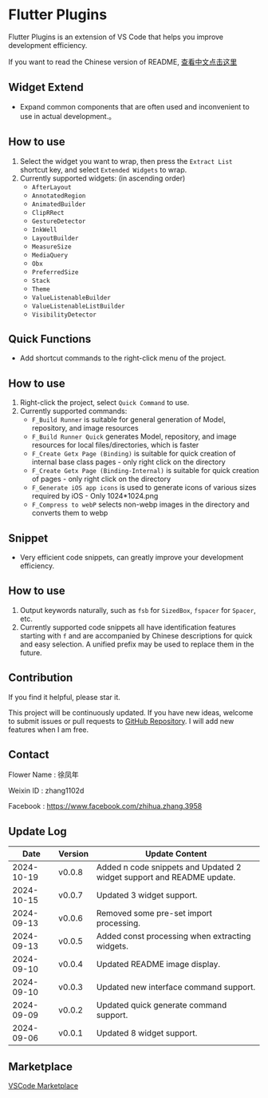 # Flutter Plugins

Flutter Plugins is an extension of VS Code that helps you improve development efficiency.

If you want to read the Chinese version of README, [查看中文点击这里](/README_CN.md)

## Widget Extend

- Expand common components that are often used and inconvenient to use in actual development.。

## How to use

1. Select the widget you want to wrap, then press the `Extract List` shortcut key, and select `Extended Widgets` to wrap.
2. Currently supported widgets: (in ascending order)
    - `AfterLayout`
    - `AnnotatedRegion`
    - `AnimatedBuilder`
    - `ClipRRect`
    - `GestureDetector`
    - `InkWell`
    - `LayoutBuilder`
    - `MeasureSize`
    - `MediaQuery`
    - `Obx`
    - `PreferredSize`
    - `Stack`
    - `Theme`
    - `ValueListenableBuilder`
    - `ValueListenableListBuilder`
    - `VisibilityDetector`

## Quick Functions

- Add shortcut commands to the right-click menu of the project.

## How to use

1. Right-click the project, select `Quick Command` to use.
2. Currently supported commands:
    - `F_Build Runner` is suitable for general generation of Model, repository, and image resources
    - `F_Build Runner Quick` generates Model, repository, and image resources for local files/directories, which is faster
    - `F_Create Getx Page (Binding)` is suitable for quick creation of internal base class pages - only right click on the directory
    - `F_Create Getx Page (Binding-Internal)` is suitable for quick creation of pages - only right click on the directory
    - `F_Generate iOS app icons` is used to generate icons of various sizes required by iOS - Only 1024*1024.png
    - `F_Compress to webP` selects non-webp images in the directory and converts them to webp

## Snippet

- Very efficient code snippets, can greatly improve your development efficiency.

## How to use

1. Output keywords naturally, such as `fsb` for `SizedBox`, `fspacer` for `Spacer`, etc.
2. Currently supported code snippets all have identification features starting with `f` and are accompanied by Chinese descriptions for quick and easy selection. A unified prefix may be used to replace them in the future.

## Contribution

If you find it helpful, please star it.

This project will be continuously updated. If you have new ideas, welcome to submit issues or pull requests to [GitHub Repository](https://github.com/ke112/vscode_plugins). I will add new features when I am free.


## Contact
Flower Name : 徐凤年

Weixin ID : zhang1102d

Facebook : https://www.facebook.com/zhihua.zhang.3958

## Update Log

| Date       | Version | Update Content                                                        |
| ---------- | ------- | --------------------------------------------------------------------- |
| 2024-10-19 | v0.0.8  | Added n code snippets and Updated 2 widget support and README update. |
| 2024-10-15 | v0.0.7  | Updated 3 widget support.                                             |
| 2024-09-13 | v0.0.6  | Removed some pre-set import processing.                               |
| 2024-09-13 | v0.0.5  | Added const processing when extracting widgets.                       |
| 2024-09-10 | v0.0.4  | Updated README image display.                                         |
| 2024-09-10 | v0.0.3  | Updated new interface command support.                                |
| 2024-09-09 | v0.0.2  | Updated quick generate command support.                               |
| 2024-09-06 | v0.0.1  | Updated 8 widget support.                                             |


## Marketplace
[VSCode Marketplace](https://marketplace.visualstudio.com/items?itemName=zhangzhihua.flutter-plugins-zhangzhihua)